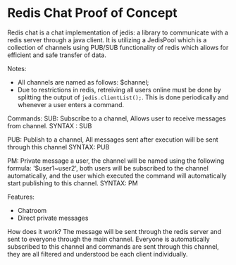 # Redis Chat Proof of Concept

Redis chat is a chat implementation of jedis: a library to communicate with a redis server through a java client. It is utilizing a JedisPool which is a collection of channels using PUB/SUB functionality of redis which allows for efficient and safe transfer of data.

Notes: 
- All channels are named as follows: $channel;
- Due to restrictions in redis, retreiving all users online must be done by splitting the output of `jedis.clientList();`. This is done periodically and whenever a user enters a command.


Commands:
SUB: Subscribe to a channel, Allows user to receive messages from channel.
	SYNTAX : SUB <channel>

PUB: Publish to a channel, All messages sent after execution will be sent through this channel 
	SYNTAX: PUB <channel>

PM: Private message a user, the channel will be named using the following formula: '$user1~user2', both users will be subscribed to the channel automatically, and the user which executed the command will automatically start publishing to this channel.
	SYNTAX: PM <user>

Features: 
- Chatroom
- Direct private messages 

How does it work?
The message will be sent through the redis server and sent to everyone through the main channel. Everyone is automatically subscribed to this channel and commands are sent through this channel, they are all filtered and understood be each client individually.

